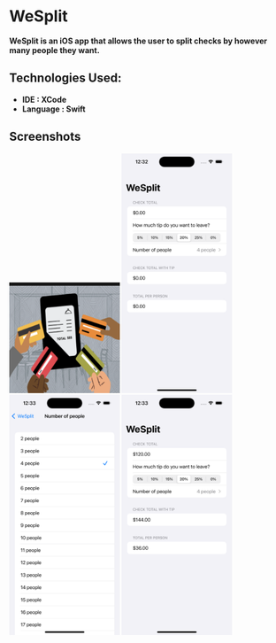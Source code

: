 # WeSplit

<b>
  WeSplit is an iOS app that allows the user to split checks by however many people they want.
<b/>

## Technologies Used:
- IDE : XCode
- Language : Swift

## Screenshots

<pictures>
  <img src="WeSplit/WeSplit/Assets.xcassets/AppIcon.appiconset/WeSplit.png" alt="icon" style="width:200px;"/>
  
  <img src="images/WeSplit_Screenshot1.png" alt="SS1" style="width:200px;"/>
  <img src="images/WeSplit_Screenshot3.png" alt="SS3" style="width:200px;"/>
  <img src="images/WeSplit_Screenshot2.png" alt="SS2" style="width:200px;"/>
</pictures>
